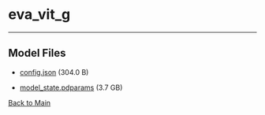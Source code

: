 
# eva_vit_g
---



## Model Files

- [config.json](https://paddlenlp.bj.bcebos.com/models/community/paddlemix/blip2-stage2/eva_vit_g/config.json) (304.0 B)

- [model_state.pdparams](https://paddlenlp.bj.bcebos.com/models/community/paddlemix/blip2-stage2/eva_vit_g/model_state.pdparams) (3.7 GB)


[Back to Main](../../../)